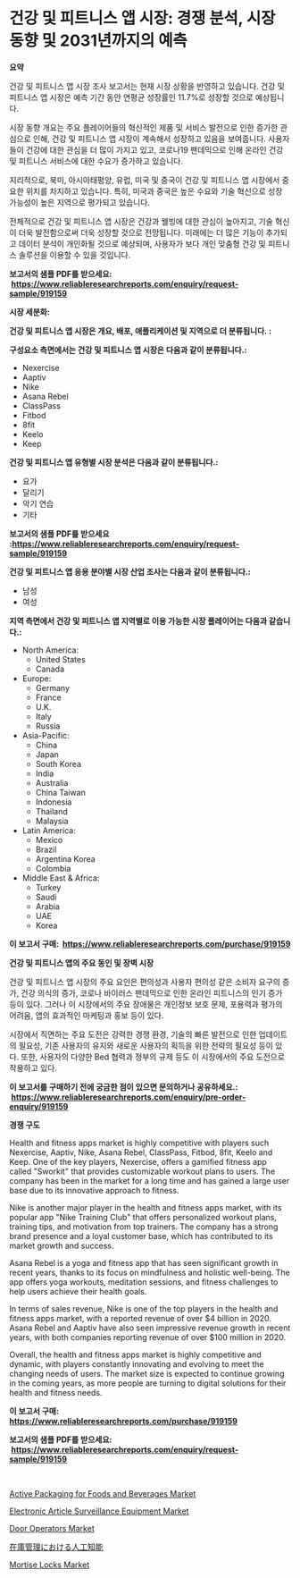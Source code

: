 <p><h1>건강 및 피트니스 앱 시장: 경쟁 분석, 시장 동향 및 2031년까지의 예측</h1></p><p><strong>요약</strong></p>
<p><p>건강 및 피트니스 앱 시장 조사 보고서는 현재 시장 상황을 반영하고 있습니다. 건강 및 피트니스 앱 시장은 예측 기간 동안 연평균 성장률인 11.7%로 성장할 것으로 예상됩니다.</p><p>시장 동향 개요는 주요 플레이어들의 혁신적인 제품 및 서비스 발전으로 인한 증가한 관심으로 인해, 건강 및 피트니스 앱 시장이 계속해서 성장하고 있음을 보여줍니다. 사용자들이 건강에 대한 관심을 더 많이 가지고 있고, 코로나19 팬데믹으로 인해 온라인 건강 및 피트니스 서비스에 대한 수요가 증가하고 있습니다.</p><p>지리적으로, 북미, 아시아태평양, 유럽, 미국 및 중국이 건강 및 피트니스 앱 시장에서 중요한 위치를 차지하고 있습니다. 특히, 미국과 중국은 높은 수요와 기술 혁신으로 성장 가능성이 높은 지역으로 평가되고 있습니다.</p><p>전체적으로 건강 및 피트니스 앱 시장은 건강과 웰빙에 대한 관심이 높아지고, 기술 혁신이 더욱 발전함으로써 더욱 성장할 것으로 전망됩니다. 미래에는 더 많은 기능이 추가되고 데이터 분석이 개인화될 것으로 예상되며, 사용자가 보다 개인 맞춤형 건강 및 피트니스 솔루션을 이용할 수 있을 것입니다.</p></p>
<p><strong>보고서의 샘플 PDF를 받으세요: &nbsp;<a href="https://www.reliableresearchreports.com/enquiry/request-sample/919159">https://www.reliableresearchreports.com/enquiry/request-sample/919159</a></strong></p>
<p><strong>시장 세분화:</strong></p>
<p><strong> 건강 및 피트니스 앱 시장은 개요, 배포, 애플리케이션 및 지역으로 더 분류됩니다. :</strong></p>
<p><strong>구성요소 측면에서는 건강 및 피트니스 앱 시장은 다음과 같이 분류됩니다.:</strong></p>
<p><ul><li>Nexercise</li><li>Aaptiv</li><li>Nike</li><li>Asana Rebel</li><li>ClassPass</li><li>Fitbod</li><li>8fit</li><li>Keelo</li><li>Keep</li></ul></p>
<p><strong> 건강 및 피트니스 앱 유형별 시장 분석은 다음과 같이 분류됩니다.:</strong></p>
<p><ul><li>요가</li><li>달리기</li><li>악기 연습</li><li>기타</li></ul></p>
<p><strong>보고서의 샘플 PDF를 받으세요 :<a href="https://www.reliableresearchreports.com/enquiry/request-sample/919159">https://www.reliableresearchreports.com/enquiry/request-sample/919159</a></strong></p>
<p><strong> 건강 및 피트니스 앱 응용 분야별 시장 산업 조사는 다음과 같이 분류됩니다.:</strong></p>
<p><ul><li>남성</li><li>여성</li></ul></p>
<p><strong>지역 측면에서 건강 및 피트니스 앱 지역별로 이용 가능한 시장 플레이어는 다음과 같습니다.:</strong></p>
<p><ul>
    <li>
        North America:
        <ul>
            <li>United States</li>
            <li>Canada</li>
        </ul>
    </li>
    <li>
        Europe:
        <ul>
            <li>Germany</li>
            <li>France</li>
            <li>U.K.</li>
            <li>Italy</li>
            <li>Russia</li>
        </ul>
    </li>
    <li>
        Asia-Pacific:
        <ul>
            <li>China</li>
            <li>Japan</li>
            <li>South Korea</li>
            <li>India</li>
            <li>Australia</li>
            <li>China Taiwan</li>
            <li>Indonesia</li>
            <li>Thailand</li>
            <li>Malaysia</li>
        </ul>
    </li>
    <li>
        Latin America:
        <ul>
            <li>Mexico</li>
            <li>Brazil</li>
            <li>Argentina Korea</li>
            <li>Colombia</li>
        </ul>
    </li>
    <li>
        Middle East & Africa:
        <ul>
            <li>Turkey</li>
            <li>Saudi</li>
            <li>Arabia</li>
            <li>UAE</li>
            <li>Korea</li>
        </ul>
    </li>
    </ul></p>
<p><strong>이 보고서 구매: &nbsp;<a href="https://www.reliableresearchreports.com/purchase/919159">https://www.reliableresearchreports.com/purchase/919159</a></strong></p>
<p><strong>건강 및 피트니스 앱의 주요 동인 및 장벽 시장</strong></p>
<p><p>건강 및 피트니스 앱 시장의 주요 요인은 편의성과 사용자 편의성 같은 소비자 요구의 증가, 건강 의식의 증가, 코로나 바이러스 팬데믹으로 인한 온라인 피트니스의 인기 증가 등이 있다. 그러나 이 시장에서의 주요 장애물은 개인정보 보호 문제, 포용력과 평가의 어려움, 앱의 효과적인 마케팅과 홍보 등이 있다.</p><p>시장에서 직면하는 주요 도전은 강력한 경쟁 환경, 기술의 빠른 발전으로 인한 업데이트의 필요성, 기존 사용자의 유지와 새로운 사용자의 획득을 위한 전략의 필요성 등이 있다. 또한, 사용자의 다양한 Bed 협력과 정부의 규제 등도 이 시장에서의 주요 도전으로 작용하고 있다.</p></p>
<p><strong>이 보고서를 구매하기 전에 궁금한 점이 있으면 문의하거나 공유하세요.: &nbsp;<a href="https://www.reliableresearchreports.com/enquiry/pre-order-enquiry/919159">https://www.reliableresearchreports.com/enquiry/pre-order-enquiry/919159</a></strong></p>
<p><strong>경쟁 구도</strong></p>
<p><p>Health and fitness apps market is highly competitive with players such Nexercise, Aaptiv, Nike, Asana Rebel, ClassPass, Fitbod, 8fit, Keelo and Keep. One of the key players, Nexercise, offers a gamified fitness app called "Sworkit" that provides customizable workout plans to users. The company has been in the market for a long time and has gained a large user base due to its innovative approach to fitness.</p><p>Nike is another major player in the health and fitness apps market, with its popular app "Nike Training Club" that offers personalized workout plans, training tips, and motivation from top trainers. The company has a strong brand presence and a loyal customer base, which has contributed to its market growth and success.</p><p>Asana Rebel is a yoga and fitness app that has seen significant growth in recent years, thanks to its focus on mindfulness and holistic well-being. The app offers yoga workouts, meditation sessions, and fitness challenges to help users achieve their health goals.</p><p>In terms of sales revenue, Nike is one of the top players in the health and fitness apps market, with a reported revenue of over $4 billion in 2020. Asana Rebel and Aaptiv have also seen impressive revenue growth in recent years, with both companies reporting revenue of over $100 million in 2020.</p><p>Overall, the health and fitness apps market is highly competitive and dynamic, with players constantly innovating and evolving to meet the changing needs of users. The market size is expected to continue growing in the coming years, as more people are turning to digital solutions for their health and fitness needs.</p></p>
<p><strong>이 보고서 구매: &nbsp; <a href="https://www.reliableresearchreports.com/purchase/919159">https://www.reliableresearchreports.com/purchase/919159</a></strong></p>
<p><strong>보고서의 샘플 PDF를 받으세요: &nbsp;<a href="https://www.reliableresearchreports.com/enquiry/request-sample/919159">https://www.reliableresearchreports.com/enquiry/request-sample/919159</a></strong><strong></strong></p>
<p>&nbsp;</p>
<p><p><a href="https://github.com/mharielmesa/Market-Research-Report-List-2/blob/main/active-packaging-for-foods-and-beverages-market.md">Active Packaging for Foods and Beverages Market</a></p><p><a href="https://github.com/suaretopek9/Market-Research-Report-List-1/blob/main/electronic-article-surveillance-equipment-market.md">Electronic Article Surveillance Equipment Market</a></p><p><a href="https://issuu.com/reportprime-2/docs/door-operators-market-size-2030.pptx">Door Operators Market</a></p><p><a href="https://github.com/mohamedbakry57/Market-Research-Report-List-2/blob/main/9450269182781.md">在庫管理における人工知能</a></p><p><a href="https://issuu.com/reportprime-2/docs/mortise-locks-market-size-2030.pptx">Mortise Locks Market</a></p></p>